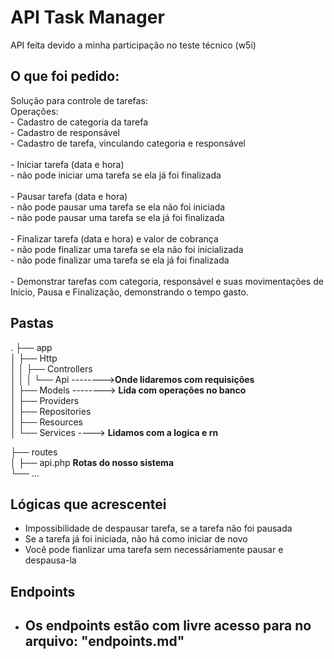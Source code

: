 
# API Task Manager

API feita devido a minha participação no teste técnico (w5i)


## O que foi pedido:

Solução para controle de tarefas:\
Operações: \
    - Cadastro de categoria da tarefa\
    - Cadastro de responsável\
    - Cadastro de tarefa, vinculando categoria e responsável\
    \
    - Iniciar tarefa (data e hora)\
    - não pode iniciar uma tarefa se ela já foi finalizada\
    \
    - Pausar tarefa (data e hora)\
        - não pode pausar uma tarefa se ela não foi iniciada\
        - não pode pausar uma tarefa se ela já foi finalizada\
        \
    - Finalizar tarefa (data e hora) e valor de cobrança\
        - não pode finalizar uma tarefa se ela não foi inicializada\
        - não pode finalizar uma tarefa se ela já foi finalizada\
        \
    - Demonstrar tarefas com categoria, responsável e suas movimentações de Início, Pausa e Finalização, demonstrando o tempo gasto.

## Pastas
.
├── app                            
│   ├── Http             
│   │   ├── Controllers  
│   │   │   └── Api -------->**Onde lidaremos com requisições**\
│   ├── Models --------> **Lida com operações no banco**          
│   ├── Providers        
│   ├── Repositories   
│   ├── Resources        
│   └── Services  ----> **Lidamos com a logica e rn**       
   

├── routes                   
│   ├── api.php     **Rotas do nosso sistema**               
└── ...

## Lógicas que acrescentei 
- Impossibilidade de despausar tarefa, se a tarefa não foi pausada
- Se a tarefa já foi iniciada, não há como iniciar de novo 
- Você pode fianlizar uma tarefa sem necessáriamente pausar e despausa-la 

## Endpoints 
- Os endpoints estão com livre acesso para no arquivo: "endpoints.md"
    - 
    


